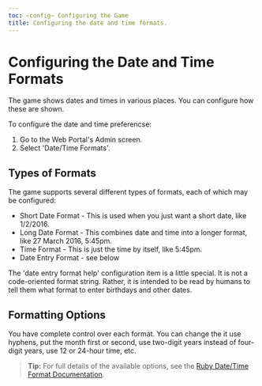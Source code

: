 ```yaml
---
toc: ~config~ Configuring the Game
title: Configuring the date and time formats.
---
```

# Configuring the Date and Time Formats

The game shows dates and times in various places.  You can configure how these are shown. 

To configure the date and time preferencse:

1. Go to the Web Portal's Admin screen.  
2. Select 'Date/Time Formats'.
 
## Types of Formats

The game supports several different types of formats, each of which may be configured:

* Short Date Format - This is used when you just want a short date, like 1/2/2016.  
* Long Date Format - This combines date and time into a longer format, like 27 March 2016, 5:45pm.
* Time Format - This is just the time by itself, like 5:45pm.
* Date Entry Format - see below

The 'date entry format help' configuration item is a little special.  It is not a code-oriented format string.  Rather, it is intended to be read by humans to tell them what format to enter birthdays and other dates.

## Formatting Options

You have complete control over each format.  You can change the it use hyphens, put the month first or second, use two-digit years instead of four-digit years, use 12 or 24-hour time, etc.  

> **Tip:** For full details of the available options, see the [Ruby Date/Time Format Documentation](https://apidock.com/ruby/DateTime/strftime).

